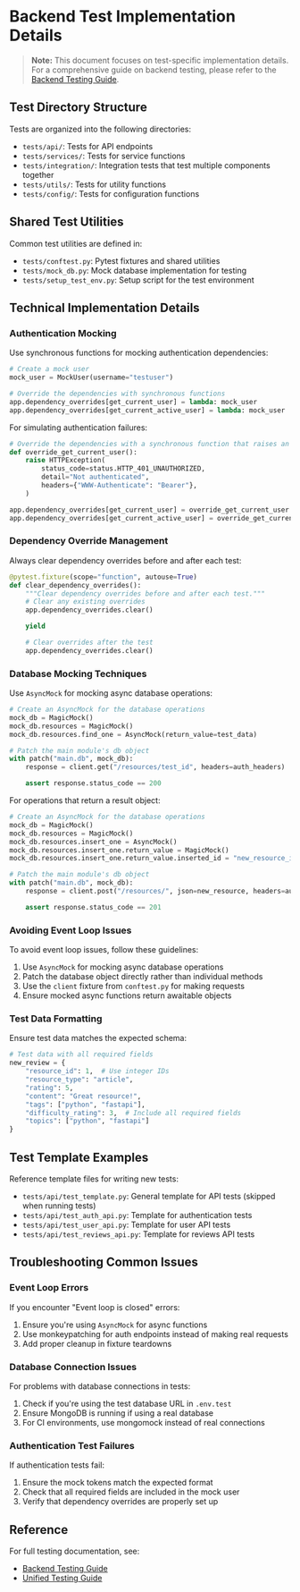 # Backend Test Implementation Details

> **Note:** This document focuses on test-specific implementation details. For a comprehensive guide on backend testing, please refer to the [Backend Testing Guide](/backend/TESTING.md).

## Test Directory Structure

Tests are organized into the following directories:

- `tests/api/`: Tests for API endpoints
- `tests/services/`: Tests for service functions
- `tests/integration/`: Integration tests that test multiple components together
- `tests/utils/`: Tests for utility functions
- `tests/config/`: Tests for configuration functions

## Shared Test Utilities

Common test utilities are defined in:

- `tests/conftest.py`: Pytest fixtures and shared utilities
- `tests/mock_db.py`: Mock database implementation for testing
- `tests/setup_test_env.py`: Setup script for the test environment

## Technical Implementation Details

### Authentication Mocking

Use synchronous functions for mocking authentication dependencies:

```python
# Create a mock user
mock_user = MockUser(username="testuser")

# Override the dependencies with synchronous functions
app.dependency_overrides[get_current_user] = lambda: mock_user
app.dependency_overrides[get_current_active_user] = lambda: mock_user
```

For simulating authentication failures:

```python
# Override the dependencies with a synchronous function that raises an exception
def override_get_current_user():
    raise HTTPException(
        status_code=status.HTTP_401_UNAUTHORIZED,
        detail="Not authenticated",
        headers={"WWW-Authenticate": "Bearer"},
    )

app.dependency_overrides[get_current_user] = override_get_current_user
app.dependency_overrides[get_current_active_user] = override_get_current_user
```

### Dependency Override Management

Always clear dependency overrides before and after each test:

```python
@pytest.fixture(scope="function", autouse=True)
def clear_dependency_overrides():
    """Clear dependency overrides before and after each test."""
    # Clear any existing overrides
    app.dependency_overrides.clear()

    yield

    # Clear overrides after the test
    app.dependency_overrides.clear()
```

### Database Mocking Techniques

Use `AsyncMock` for mocking async database operations:

```python
# Create an AsyncMock for the database operations
mock_db = MagicMock()
mock_db.resources = MagicMock()
mock_db.resources.find_one = AsyncMock(return_value=test_data)

# Patch the main module's db object
with patch("main.db", mock_db):
    response = client.get("/resources/test_id", headers=auth_headers)

    assert response.status_code == 200
```

For operations that return a result object:

```python
# Create an AsyncMock for the database operations
mock_db = MagicMock()
mock_db.resources = MagicMock()
mock_db.resources.insert_one = AsyncMock()
mock_db.resources.insert_one.return_value = MagicMock()
mock_db.resources.insert_one.return_value.inserted_id = "new_resource_id"

# Patch the main module's db object
with patch("main.db", mock_db):
    response = client.post("/resources/", json=new_resource, headers=auth_headers)

    assert response.status_code == 201
```

### Avoiding Event Loop Issues

To avoid event loop issues, follow these guidelines:

1. Use `AsyncMock` for mocking async database operations
2. Patch the database object directly rather than individual methods
3. Use the `client` fixture from `conftest.py` for making requests
4. Ensure mocked async functions return awaitable objects

### Test Data Formatting

Ensure test data matches the expected schema:

```python
# Test data with all required fields
new_review = {
    "resource_id": 1,  # Use integer IDs
    "resource_type": "article",
    "rating": 5,
    "content": "Great resource!",
    "tags": ["python", "fastapi"],
    "difficulty_rating": 3,  # Include all required fields
    "topics": ["python", "fastapi"]
}
```

## Test Template Examples

Reference template files for writing new tests:

- `tests/api/test_template.py`: General template for API tests (skipped when running tests)
- `tests/api/test_auth_api.py`: Template for authentication tests
- `tests/api/test_user_api.py`: Template for user API tests
- `tests/api/test_reviews_api.py`: Template for reviews API tests

## Troubleshooting Common Issues

### Event Loop Errors

If you encounter "Event loop is closed" errors:
1. Ensure you're using `AsyncMock` for async functions
2. Use monkeypatching for auth endpoints instead of making real requests
3. Add proper cleanup in fixture teardowns

### Database Connection Issues

For problems with database connections in tests:
1. Check if you're using the test database URL in `.env.test`
2. Ensure MongoDB is running if using a real database
3. For CI environments, use mongomock instead of real connections

### Authentication Test Failures

If authentication tests fail:
1. Ensure the mock tokens match the expected format
2. Check that all required fields are included in the mock user
3. Verify that dependency overrides are properly set up

## Reference

For full testing documentation, see:
- [Backend Testing Guide](/backend/TESTING.md)
- [Unified Testing Guide](/docs/testing/UNIFIED_TESTING_GUIDE.md)
